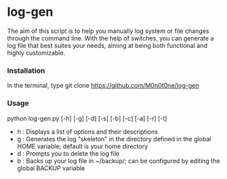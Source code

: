 # log-gen
The aim of this script is to help you manually log system or file changes through the command line. With the help of switches, you can generate a log file that best suites your needs, aiming at being both functional and highly customizable. 

### Installation
In the terminal, type git clone https://github.com/M0n0t0ne/log-gen
### Usage
python log-gen.py [-h] [-g] [-d] [-s] [-b] [-c] [-a] [-r] [-t]

- h : Displays a list of options and their descriptions
- g : Generates the log "skeleton" in the directory defined in the global HOME variable; default is your home directory
- d : Prompts you to delete the log file
- b : Backs up your log file in ~/backup/; can be configured by editing the global BACKUP variable
